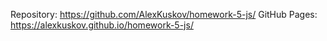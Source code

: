 Repository: https://github.com/AlexKuskov/homework-5-js/
GitHub Pages: https://alexkuskov.github.io/homework-5-js/
